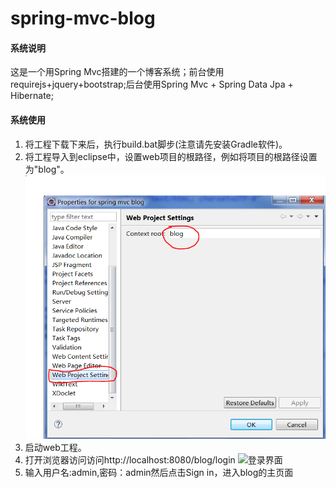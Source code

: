 # spring-mvc-blog #
#### 系统说明 ####
这是一个用Spring Mvc搭建的一个博客系统；前台使用requirejs+jquery+bootstrap;后台使用Spring Mvc + Spring Data Jpa + Hibernate;
#### 系统使用 ####
1. 将工程下载下来后，执行build.bat脚步(注意请先安装Gradle软件)。
2. 将工程导入到eclipse中，设置web项目的根路径，例如将项目的根路径设置为"blog"。
![设置web项目的根路径](https://github.com/weieyuan/spring-mvc-blog/blob/master/images/1.PNG)
3. 启动web工程。
4. 打开浏览器访问访问http://localhost:8080/blog/login
![登录界面](spring-mvc-blog/images/2.png)
5. 输入用户名:admin,密码：admin然后点击Sign in，进入blog的主页面

